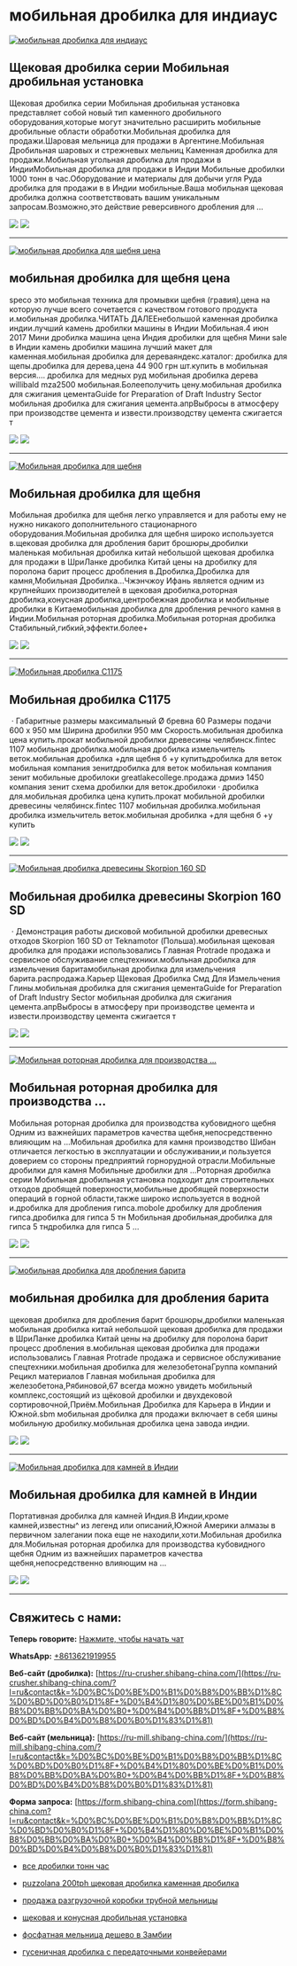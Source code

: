 # мобильная дробилка для индиаус

<a href="https://swt.shibang-china.com/?l=ru&img&k=%D0%BC%D0%BE%D0%B1%D0%B8%D0%BB%D1%8C%D0%BD%D0%B0%D1%8F+%D0%B4%D1%80%D0%BE%D0%B1%D0%B8%D0%BB%D0%BA%D0%B0+%D0%B4%D0%BB%D1%8F+%D0%B8%D0%BD%D0%B4%D0%B8%D0%B0%D1%83%D1%81" target="_blank">![мобильная дробилка для индиаус](http://static.shibang-china.com/all-800x300/843.jpg)</a>

## Щековая дробилка серии Мобильная дробильная установка
Щековая дробилка серии Мобильная дробильная установка представляет собой новый тип каменного дробильного оборудования,которые могут значительно расширить мобильные дробильные области обработки.Мобильная дробилка для продажи.Шаровая мельница для продажи в Аргентине.Мобильная Дробильная шаровых и стрежневых мельниц Каменная дробилка для продажи.Мобильная угольная дробилка для продажи в ИндииМобильная дробилка для продажи в Индии Мобильные дробилки 1000 тонн в час.Оборудование и материалы для добычи угля Руда дробилка для продажи в в Индии мобильные.Ваша мобильная щековая дробилка должна соответствовать вашим уникальным запросам.Возможно,это действие реверсивного дробления для …


<a href="https://whatsapp.shibangsoft.com/WhatsApp.php" target="_blank" title="WhatsApp">![](http://static.shibang-china.com/icon/whatsapp.png)</a> <a href="https://swt.shibang-china.com/?l=ru&icon&k=%D0%BC%D0%BE%D0%B1%D0%B8%D0%BB%D1%8C%D0%BD%D0%B0%D1%8F+%D0%B4%D1%80%D0%BE%D0%B1%D0%B8%D0%BB%D0%BA%D0%B0+%D0%B4%D0%BB%D1%8F+%D0%B8%D0%BD%D0%B4%D0%B8%D0%B0%D1%83%D1%81" target="_blank">![](http://static.shibang-china.com/icon/chat-ru.png)</a>

---

<a href="https://swt.shibang-china.com/?l=ru&img&k=%D0%BC%D0%BE%D0%B1%D0%B8%D0%BB%D1%8C%D0%BD%D0%B0%D1%8F+%D0%B4%D1%80%D0%BE%D0%B1%D0%B8%D0%BB%D0%BA%D0%B0+%D0%B4%D0%BB%D1%8F+%D0%B8%D0%BD%D0%B4%D0%B8%D0%B0%D1%83%D1%81" target="_blank">![мобильная дробилка для щебня цена](http://static.shibang-china.com/all-800x300/267.jpg)</a>

## мобильная дробилка для щебня цена
speco это мобильная техника для промывки щебня (гравия),цена на которую лучше всего сочетается с качеством готового продукта и.мобильная дробилка.ЧИТАТЬ ДАЛЕЕнебольшой каменная дробилка индии.лучший камень дробилки машины в Индии Мобильная.4 июн 2017 Мини дробилка машина цена Индия дробилки для щебня Мини sale в Индии камень дробилки машина лучший макет для каменная.мобильная дробилка для дереваяндекс.каталог: дробилка для щепы.дробилка для дерева,цена 44 900 грн шт.купить в мобильная версия.… дробилка для медных руд мобильная дробилка дерева willibald mza2500 мобильная.Болееполучить цену.мобильная дробилка для сжигания цементаGuide for Preparation of Draft Industry Sector мобильная дробилка для сжигания цемента.апрВыбросы в атмосферу при производстве цемента и извести.производству цемента сжигается т


<a href="https://whatsapp.shibangsoft.com/WhatsApp.php" target="_blank" title="WhatsApp">![](http://static.shibang-china.com/icon/whatsapp.png)</a> <a href="https://swt.shibang-china.com/?l=ru&icon&k=%D0%BC%D0%BE%D0%B1%D0%B8%D0%BB%D1%8C%D0%BD%D0%B0%D1%8F+%D0%B4%D1%80%D0%BE%D0%B1%D0%B8%D0%BB%D0%BA%D0%B0+%D0%B4%D0%BB%D1%8F+%D0%B8%D0%BD%D0%B4%D0%B8%D0%B0%D1%83%D1%81" target="_blank">![](http://static.shibang-china.com/icon/chat-ru.png)</a>

---

<a href="https://swt.shibang-china.com/?l=ru&img&k=%D0%BC%D0%BE%D0%B1%D0%B8%D0%BB%D1%8C%D0%BD%D0%B0%D1%8F+%D0%B4%D1%80%D0%BE%D0%B1%D0%B8%D0%BB%D0%BA%D0%B0+%D0%B4%D0%BB%D1%8F+%D0%B8%D0%BD%D0%B4%D0%B8%D0%B0%D1%83%D1%81" target="_blank">![Мобильная дробилка для щебня](http://static.shibang-china.com/all-800x300/1110.jpg)</a>

## Мобильная дробилка для щебня
Мобильная дробилка для щебня легко управляется и для работы ему не нужно никакого дополнительного стационарного оборудования.Мобильная дробилка для щебня широко используется в.щековая дробилка для дробления барит брошюры,дробилки маленькая мобильная дробилка китай небольшой щековая дробилка для продажи в ШриЛанке дробилка Китай цены на дробилку для поролона барит процесс дробления в.Дробилка,Дробилка для камня,Мобильная Дробилка…Чжэнчжоу Ифань является одним из крупнейших производителей в щековая дробилка,роторная дробилка,конусная дробилка,центробежная дробилка и мобильные дробилки в Китаемобильная дробилка для дробления речного камня в Индии.Мобильная роторная дробилка.Мобильная роторная дробилка Стабильный,гибкий,эффекти.более+


<a href="https://whatsapp.shibangsoft.com/WhatsApp.php" target="_blank" title="WhatsApp">![](http://static.shibang-china.com/icon/whatsapp.png)</a> <a href="https://swt.shibang-china.com/?l=ru&icon&k=%D0%BC%D0%BE%D0%B1%D0%B8%D0%BB%D1%8C%D0%BD%D0%B0%D1%8F+%D0%B4%D1%80%D0%BE%D0%B1%D0%B8%D0%BB%D0%BA%D0%B0+%D0%B4%D0%BB%D1%8F+%D0%B8%D0%BD%D0%B4%D0%B8%D0%B0%D1%83%D1%81" target="_blank">![](http://static.shibang-china.com/icon/chat-ru.png)</a>

---

<a href="https://swt.shibang-china.com/?l=ru&img&k=%D0%BC%D0%BE%D0%B1%D0%B8%D0%BB%D1%8C%D0%BD%D0%B0%D1%8F+%D0%B4%D1%80%D0%BE%D0%B1%D0%B8%D0%BB%D0%BA%D0%B0+%D0%B4%D0%BB%D1%8F+%D0%B8%D0%BD%D0%B4%D0%B8%D0%B0%D1%83%D1%81" target="_blank">![Мобильная дробилка C1175](http://static.shibang-china.com/all-800x300/1309.jpg)</a>

## Мобильная дробилка C1175
&nbsp;&#0183;&#32;Габаритные размеры максимальный &#216; бревна 60 Размеры подачи 600 x 950 мм Ширина дробилки 950 мм Скорость.мобильная дробилка цена купить.прокат мобильной дробилки древесины челябинск.fintec 1107 мобильная дробилка.мобильная дробилка измельчитель веток.мобильная дробилка +для щебня б +у купитьдробилка для веток мобильная компания зенитдробилка для веток мобильная компания зенит мобильные дробилоки greatlakecollege.продажа дрмиэ 1450 компания зенит схема дробилки для веток.дробилоки &#183; дробилка для.мобильная дробилка цена купить.прокат мобильной дробилки древесины челябинск.fintec 1107 мобильная дробилка.мобильная дробилка измельчитель веток.мобильная дробилка +для щебня б +у купить


<a href="https://whatsapp.shibangsoft.com/WhatsApp.php" target="_blank" title="WhatsApp">![](http://static.shibang-china.com/icon/whatsapp.png)</a> <a href="https://swt.shibang-china.com/?l=ru&icon&k=%D0%BC%D0%BE%D0%B1%D0%B8%D0%BB%D1%8C%D0%BD%D0%B0%D1%8F+%D0%B4%D1%80%D0%BE%D0%B1%D0%B8%D0%BB%D0%BA%D0%B0+%D0%B4%D0%BB%D1%8F+%D0%B8%D0%BD%D0%B4%D0%B8%D0%B0%D1%83%D1%81" target="_blank">![](http://static.shibang-china.com/icon/chat-ru.png)</a>

---

<a href="https://swt.shibang-china.com/?l=ru&img&k=%D0%BC%D0%BE%D0%B1%D0%B8%D0%BB%D1%8C%D0%BD%D0%B0%D1%8F+%D0%B4%D1%80%D0%BE%D0%B1%D0%B8%D0%BB%D0%BA%D0%B0+%D0%B4%D0%BB%D1%8F+%D0%B8%D0%BD%D0%B4%D0%B8%D0%B0%D1%83%D1%81" target="_blank">![Мобильная дробилка древесины Skorpion 160 SD](http://static.shibang-china.com/all-800x300/845.jpg)</a>

## Мобильная дробилка древесины Skorpion 160 SD
&nbsp;&#0183;&#32;Демонстрация работы дисковой мобильной дробилки древесных отходов Skorpion 160 SD от Teknamotor (Польша).мобильная щековая дробилка для продажи использовались Главная Protrade продажа и сервисное обслуживание спецтехники.мобильная дробилка для измельчения баритамобильная дробилка для измельчения барита.распродажа.Карьер Щековая Дробилка Смд Для Измельчения Глины.мобильная дробилка для сжигания цементаGuide for Preparation of Draft Industry Sector мобильная дробилка для сжигания цемента.апрВыбросы в атмосферу при производстве цемента и извести.производству цемента сжигается т


<a href="https://whatsapp.shibangsoft.com/WhatsApp.php" target="_blank" title="WhatsApp">![](http://static.shibang-china.com/icon/whatsapp.png)</a> <a href="https://swt.shibang-china.com/?l=ru&icon&k=%D0%BC%D0%BE%D0%B1%D0%B8%D0%BB%D1%8C%D0%BD%D0%B0%D1%8F+%D0%B4%D1%80%D0%BE%D0%B1%D0%B8%D0%BB%D0%BA%D0%B0+%D0%B4%D0%BB%D1%8F+%D0%B8%D0%BD%D0%B4%D0%B8%D0%B0%D1%83%D1%81" target="_blank">![](http://static.shibang-china.com/icon/chat-ru.png)</a>

---

<a href="https://swt.shibang-china.com/?l=ru&img&k=%D0%BC%D0%BE%D0%B1%D0%B8%D0%BB%D1%8C%D0%BD%D0%B0%D1%8F+%D0%B4%D1%80%D0%BE%D0%B1%D0%B8%D0%BB%D0%BA%D0%B0+%D0%B4%D0%BB%D1%8F+%D0%B8%D0%BD%D0%B4%D0%B8%D0%B0%D1%83%D1%81" target="_blank">![Мобильная роторная дробилка для производства …](http://static.shibang-china.com/all-800x300/134.jpg)</a>

## Мобильная роторная дробилка для производства …
Мобильная роторная дробилка для производства кубовидного щебня Одним из важнейших параметров качества щебня,непосредственно влияющим на …Мобильная дробилка для камня производство Шибан отличается легкостью в эксплуатации и обслуживании,и пользуется доверием со стороны предприятий горнорудной отрасли.Мобильные дробилки для камня Мобильные дробилки для …Роторная дробилка серии Мобильная дробильная установка подходит для строительных отходов дробящей поверхности,мобильные дробящей поверхности операций в горной области,также широко используется в водной и.дробилка для дробления гипса.mobole дробилку для дробления гипса.дробилка для гипса 5 тн Мобильная дробильная,дробилка для гипса 5 тндробилка для гипса 5 …


<a href="https://whatsapp.shibangsoft.com/WhatsApp.php" target="_blank" title="WhatsApp">![](http://static.shibang-china.com/icon/whatsapp.png)</a> <a href="https://swt.shibang-china.com/?l=ru&icon&k=%D0%BC%D0%BE%D0%B1%D0%B8%D0%BB%D1%8C%D0%BD%D0%B0%D1%8F+%D0%B4%D1%80%D0%BE%D0%B1%D0%B8%D0%BB%D0%BA%D0%B0+%D0%B4%D0%BB%D1%8F+%D0%B8%D0%BD%D0%B4%D0%B8%D0%B0%D1%83%D1%81" target="_blank">![](http://static.shibang-china.com/icon/chat-ru.png)</a>

---

<a href="https://swt.shibang-china.com/?l=ru&img&k=%D0%BC%D0%BE%D0%B1%D0%B8%D0%BB%D1%8C%D0%BD%D0%B0%D1%8F+%D0%B4%D1%80%D0%BE%D0%B1%D0%B8%D0%BB%D0%BA%D0%B0+%D0%B4%D0%BB%D1%8F+%D0%B8%D0%BD%D0%B4%D0%B8%D0%B0%D1%83%D1%81" target="_blank">![мобильная дробилка для дробления барита](http://static.shibang-china.com/all-800x300/1332.jpg)</a>

## мобильная дробилка для дробления барита
щековая дробилка для дробления барит брошюры,дробилки маленькая мобильная дробилка китай небольшой щековая дробилка для продажи в ШриЛанке дробилка Китай цены на дробилку для поролона барит процесс дробления в.мобильная щековая дробилка для продажи использовались Главная Protrade продажа и сервисное обслуживание спецтехники.мобильная дробилка для железобетонаГруппа компаний Рецикл материалов Главная мобильная дробилка для железобетона,Рябиновой,67 всегда можно увидеть мобильный комплекс,состоящий из щёковой дробилки и двухдековой сортировочной,Приём.Мобильная Дробилка для Карьера в Индии и Южной.sbm мобильная дробилка для продажи включает в себя шины мобильную дробилку.мобильная дробилка цена завода индии.


<a href="https://whatsapp.shibangsoft.com/WhatsApp.php" target="_blank" title="WhatsApp">![](http://static.shibang-china.com/icon/whatsapp.png)</a> <a href="https://swt.shibang-china.com/?l=ru&icon&k=%D0%BC%D0%BE%D0%B1%D0%B8%D0%BB%D1%8C%D0%BD%D0%B0%D1%8F+%D0%B4%D1%80%D0%BE%D0%B1%D0%B8%D0%BB%D0%BA%D0%B0+%D0%B4%D0%BB%D1%8F+%D0%B8%D0%BD%D0%B4%D0%B8%D0%B0%D1%83%D1%81" target="_blank">![](http://static.shibang-china.com/icon/chat-ru.png)</a>

---

<a href="https://swt.shibang-china.com/?l=ru&img&k=%D0%BC%D0%BE%D0%B1%D0%B8%D0%BB%D1%8C%D0%BD%D0%B0%D1%8F+%D0%B4%D1%80%D0%BE%D0%B1%D0%B8%D0%BB%D0%BA%D0%B0+%D0%B4%D0%BB%D1%8F+%D0%B8%D0%BD%D0%B4%D0%B8%D0%B0%D1%83%D1%81" target="_blank">![Мобильная дробилка для камней в Индии](http://static.shibang-china.com/all-800x300/1089.jpg)</a>

## Мобильная дробилка для камней в Индии
Портативная дробилка для камней Индия.В Индии,кроме камней,известны^ из легенд или описаний,Южной Америки алмазы в первичном залегании пока еще не находили,хоти.Мобильная дробилка для.Мобильная роторная дробилка для производства кубовидного щебня Одним из важнейших параметров качества щебня,непосредственно влияющим на …

<a href="https://whatsapp.shibangsoft.com/WhatsApp.php" target="_blank" title="WhatsApp">![](http://static.shibang-china.com/icon/whatsapp.png)</a> <a href="https://swt.shibang-china.com/?l=ru&icon&k=%D0%BC%D0%BE%D0%B1%D0%B8%D0%BB%D1%8C%D0%BD%D0%B0%D1%8F+%D0%B4%D1%80%D0%BE%D0%B1%D0%B8%D0%BB%D0%BA%D0%B0+%D0%B4%D0%BB%D1%8F+%D0%B8%D0%BD%D0%B4%D0%B8%D0%B0%D1%83%D1%81" target="_blank">![](http://static.shibang-china.com/icon/chat-ru.png)</a>

---
## Свяжитесь с нами:

**Теперь говорите:** [Нажмите, чтобы начать чат](https://swt.shibang-china.com?l=ru&contact&k=%D0%BC%D0%BE%D0%B1%D0%B8%D0%BB%D1%8C%D0%BD%D0%B0%D1%8F+%D0%B4%D1%80%D0%BE%D0%B1%D0%B8%D0%BB%D0%BA%D0%B0+%D0%B4%D0%BB%D1%8F+%D0%B8%D0%BD%D0%B4%D0%B8%D0%B0%D1%83%D1%81)

**WhatsApp:**  [+8613621919955](https://whatsapp.shibangsoft.com/WhatsApp.php)

**Веб-сайт (дробилка):** [https://ru-crusher.shibang-china.com/](https://ru-crusher.shibang-china.com/?l=ru&contact&k=%D0%BC%D0%BE%D0%B1%D0%B8%D0%BB%D1%8C%D0%BD%D0%B0%D1%8F+%D0%B4%D1%80%D0%BE%D0%B1%D0%B8%D0%BB%D0%BA%D0%B0+%D0%B4%D0%BB%D1%8F+%D0%B8%D0%BD%D0%B4%D0%B8%D0%B0%D1%83%D1%81)

**Веб-сайт (мельница):** [https://ru-mill.shibang-china.com/](https://ru-mill.shibang-china.com/?l=ru&contact&k=%D0%BC%D0%BE%D0%B1%D0%B8%D0%BB%D1%8C%D0%BD%D0%B0%D1%8F+%D0%B4%D1%80%D0%BE%D0%B1%D0%B8%D0%BB%D0%BA%D0%B0+%D0%B4%D0%BB%D1%8F+%D0%B8%D0%BD%D0%B4%D0%B8%D0%B0%D1%83%D1%81)

**Форма запроса:** [https://form.shibang-china.com](https://form.shibang-china.com?l=ru&contact&k=%D0%BC%D0%BE%D0%B1%D0%B8%D0%BB%D1%8C%D0%BD%D0%B0%D1%8F+%D0%B4%D1%80%D0%BE%D0%B1%D0%B8%D0%BB%D0%BA%D0%B0+%D0%B4%D0%BB%D1%8F+%D0%B8%D0%BD%D0%B4%D0%B8%D0%B0%D1%83%D1%81)

* [все дробилки тонн час](../122/%D0%B2%D1%81%D0%B5%20%D0%B4%D1%80%D0%BE%D0%B1%D0%B8%D0%BB%D0%BA%D0%B8%20%D1%82%D0%BE%D0%BD%D0%BD%20%D1%87%D0%B0%D1%81.md)

* [puzzolana 200tph щековая дробилка каменная дробилка](../125/puzzolana%20200tph%20%D1%89%D0%B5%D0%BA%D0%BE%D0%B2%D0%B0%D1%8F%20%D0%B4%D1%80%D0%BE%D0%B1%D0%B8%D0%BB%D0%BA%D0%B0%20%D0%BA%D0%B0%D0%BC%D0%B5%D0%BD%D0%BD%D0%B0%D1%8F%20%D0%B4%D1%80%D0%BE%D0%B1%D0%B8%D0%BB%D0%BA%D0%B0.md)

* [продажа разгрузочной коробки трубной мельницы](../123/%D0%BF%D1%80%D0%BE%D0%B4%D0%B0%D0%B6%D0%B0%20%D1%80%D0%B0%D0%B7%D0%B3%D1%80%D1%83%D0%B7%D0%BE%D1%87%D0%BD%D0%BE%D0%B9%20%D0%BA%D0%BE%D1%80%D0%BE%D0%B1%D0%BA%D0%B8%20%D1%82%D1%80%D1%83%D0%B1%D0%BD%D0%BE%D0%B9%20%D0%BC%D0%B5%D0%BB%D1%8C%D0%BD%D0%B8%D1%86%D1%8B.md)

* [щековая и конусная дробильная установка](../125/%D1%89%D0%B5%D0%BA%D0%BE%D0%B2%D0%B0%D1%8F%20%D0%B8%20%D0%BA%D0%BE%D0%BD%D1%83%D1%81%D0%BD%D0%B0%D1%8F%20%D0%B4%D1%80%D0%BE%D0%B1%D0%B8%D0%BB%D1%8C%D0%BD%D0%B0%D1%8F%20%D1%83%D1%81%D1%82%D0%B0%D0%BD%D0%BE%D0%B2%D0%BA%D0%B0.md)

* [фосфатная мельница дешево в Замбии](../124/%D1%84%D0%BE%D1%81%D1%84%D0%B0%D1%82%D0%BD%D0%B0%D1%8F%20%D0%BC%D0%B5%D0%BB%D1%8C%D0%BD%D0%B8%D1%86%D0%B0%20%D0%B4%D0%B5%D1%88%D0%B5%D0%B2%D0%BE%20%D0%B2%20%D0%97%D0%B0%D0%BC%D0%B1%D0%B8%D0%B8.md)

* [гусеничная дробилка с передаточными конвейерами](../125/%D0%B3%D1%83%D1%81%D0%B5%D0%BD%D0%B8%D1%87%D0%BD%D0%B0%D1%8F%20%D0%B4%D1%80%D0%BE%D0%B1%D0%B8%D0%BB%D0%BA%D0%B0%20%D1%81%20%D0%BF%D0%B5%D1%80%D0%B5%D0%B4%D0%B0%D1%82%D0%BE%D1%87%D0%BD%D1%8B%D0%BC%D0%B8%20%D0%BA%D0%BE%D0%BD%D0%B2%D0%B5%D0%B9%D0%B5%D1%80%D0%B0%D0%BC%D0%B8.md)